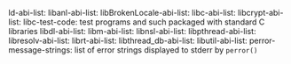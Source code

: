 ld-abi-list: 
libanl-abi-list: 
libBrokenLocale-abi-list: 
libc-abi-list: 
libcrypt-abi-list: 
libc-test-code: test programs and such packaged with standard C libraries
libdl-abi-list: 
libm-abi-list: 
libnsl-abi-list: 
libpthread-abi-list: 
libresolv-abi-list: 
librt-abi-list: 
libthread_db-abi-list: 
libutil-abi-list: 
perror-message-strings: list of error strings displayed to stderr by `perror()`
